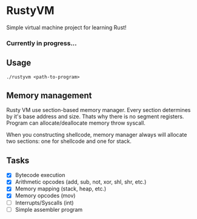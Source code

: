 # RustyVM

Simple virtual machine project for learning Rust!

### Currently in progress...
## Usage
```./rustyvm <path-to-program>```
## Memory management
Rusty VM use section-based memory manager. Every section determines by it's base address and size. Thats why there is no segment registers.
Program can allocate/deallocate memory throw syscall.

When you constructing shellcode, memory manager always will allocate two sections: one for shellcode and one for stack.
## Tasks
- [x] Bytecode execution
- [x] Arithmetic opcodes (add, sub, not, xor, shl, shr, etc.)
- [x] Memory mapping (stack, heap, etc.)
- [x] Memory opcodes (mov)
- [ ] Interrupts/Syscalls (int)
- [ ] Simple assembler program
